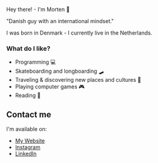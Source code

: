 Hey there! - I'm Morten 👋

"Danish guy with an international mindset."

I was born in Denmark - I currently live in the Netherlands.


### What do I like?

- Programming 💻
- Skateboarding and longboarding 🛹
- Traveling & discovering new places and cultures 🧳
- Playing computer games 🎮
- Reading 📖


## Contact me

I'm available on:

- [My Website](https://morten.broesby.dk/)
- [Instagram](https://www.instagram.com/mortenbroesby/)
- [LinkedIn](https://www.linkedin.com/in/morten-broesby-olsen/)
